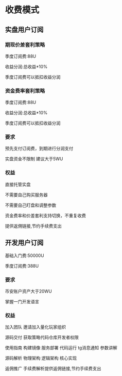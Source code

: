 # 收费模式

## 实盘用户订阅

### 期现价差套利策略

季度订阅费:88U

收益分润:总收益*10%

季度订阅费可以抵扣收益分润



### 资金费率套利策略

季度订阅费:88U

收益分润:总收益*10%

季度订阅费可以抵扣收益分润



### 要求

预先支付订阅费，到期进行分润支付

实盘资金不限制 建议大于5WU 



### 权益

直接托管实盘 

不需要自己购买服务器 

不需要自己盯盘和调整参数

资金费率和价差套利支持切换，不重复收费

提供返佣链接,节约手续费支出





## 开发用户订阅



基础入门费:50000U

季度订阅费:388U



### 要求

币安账户资产大于20WU

掌握一门开发语言



### 权益

加入团队 邀请加入量化玩家组织

源码交付 获取策略代码仓库开发者权限

使用指南 构建镜像 服务部署 代码运行 tg消息通知 参数讲解

源码解析 物理架构 逻辑架构 核心实现

返佣推广 手续费解析提供返佣链接,节约手续费支出

